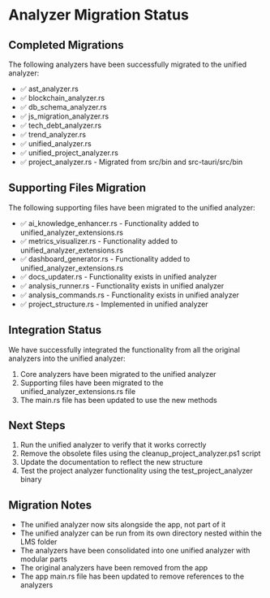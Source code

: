 # Analyzer Migration Status

## Completed Migrations

The following analyzers have been successfully migrated to the unified analyzer:

- ✅ ast_analyzer.rs
- ✅ blockchain_analyzer.rs
- ✅ db_schema_analyzer.rs
- ✅ js_migration_analyzer.rs
- ✅ tech_debt_analyzer.rs
- ✅ trend_analyzer.rs
- ✅ unified_analyzer.rs
- ✅ unified_project_analyzer.rs
- ✅ project_analyzer.rs - Migrated from src/bin and src-tauri/src/bin

## Supporting Files Migration

The following supporting files have been migrated to the unified analyzer:

- ✅ ai_knowledge_enhancer.rs - Functionality added to unified_analyzer_extensions.rs
- ✅ metrics_visualizer.rs - Functionality added to unified_analyzer_extensions.rs
- ✅ dashboard_generator.rs - Functionality added to unified_analyzer_extensions.rs
- ✅ docs_updater.rs - Functionality exists in unified analyzer
- ✅ analysis_runner.rs - Functionality exists in unified analyzer
- ✅ analysis_commands.rs - Functionality exists in unified analyzer
- ✅ project_structure.rs - Implemented in unified analyzer

## Integration Status

We have successfully integrated the functionality from all the original analyzers into the unified analyzer:

1. Core analyzers have been migrated to the unified analyzer
2. Supporting files have been migrated to the unified_analyzer_extensions.rs file
3. The main.rs file has been updated to use the new methods

## Next Steps

1. Run the unified analyzer to verify that it works correctly
2. Remove the obsolete files using the cleanup_project_analyzer.ps1 script
3. Update the documentation to reflect the new structure
4. Test the project analyzer functionality using the test_project_analyzer binary

## Migration Notes

- The unified analyzer now sits alongside the app, not part of it
- The unified analyzer can be run from its own directory nested within the LMS folder
- The analyzers have been consolidated into one unified analyzer with modular parts
- The original analyzers have been removed from the app
- The app main.rs file has been updated to remove references to the analyzers
